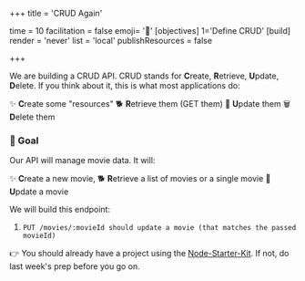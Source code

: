 +++
title = 'CRUD Again'

time = 10
facilitation = false
emoji= '🧩'
[objectives]
    1='Define CRUD'
[build]
  render = 'never'
  list = 'local'
  publishResources = false

+++

We are building a CRUD API. CRUD stands for **C**reate, **R**etrieve, **U**pdate, **D**elete. If you think about it, this is what most applications do:

✨ **C**reate some "resources"
🐕 **R**etrieve them (GET them)
📨 **U**pdate them
🗑️ **D**elete them

### 🎯 Goal

Our API will manage movie data. It will:

✨ **C**reate a new movie,
🐕 **R**etrieve a list of movies or a single movie
📨 **U**pdate a movie

We will build this endpoint:

1. `PUT /movies/:movieId should update a movie (that matches the passed movieId)`

👉 You should already have a project using the [Node-Starter-Kit](https://github.com/CodeYourFuture/Node-Starter-Kit). If not, do last week's prep before you go on.
